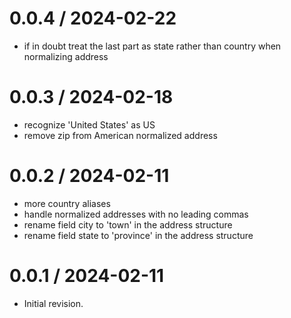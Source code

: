 
0.0.4 / 2024-02-22
==================

 * if in doubt treat the last part as state rather than country when normalizing address

0.0.3 / 2024-02-18
==================

 * recognize 'United States' as US
 * remove zip from American normalized address

0.0.2 / 2024-02-11
==================

 * more country aliases
 * handle normalized addresses with no leading commas
 * rename field city to 'town' in the address structure
 * rename field state to 'province' in the address structure

0.0.1 / 2024-02-11
==================

 * Initial revision.
